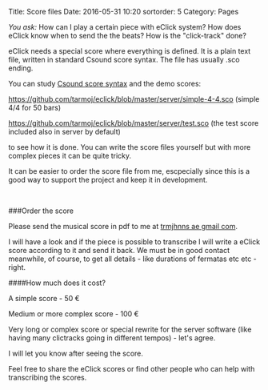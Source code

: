 Title: Score files
Date: 2016-05-31 10:20
sortorder: 5
Category: Pages

*You ask:* How can I play a certain piece with eClick system? How does eClick know when to send the the beats? How is the "click-track" done?

eClick needs a special score where everything is defined. It is a plain text file, written in standard Csound score syntax. The  file has usually .sco ending.

You can study [Csound score syntax](https://csound.github.io/docs/manual/ScoreTop.html) and the demo scores:

<https://github.com/tarmoj/eclick/blob/master/server/simple-4-4.sco> (simple 4/4 for 50 bars)

<https://github.com/tarmoj/eclick/blob/master/server/test.sco> (the test score included also in server by default)

to see how it is done. You can write the score files yourself but with more complex pieces it can be quite tricky.

It can be easier to order the score file from me, escpecially since this is a good way to support the project and keep it in development. 

<br>

###Order the score

Please send the musical score in pdf to me at [trmjhnns ae gmail com](mailto:trmjhnns@gmail.com).

I will have a look and if the piece is possible to transcribe I will write a eClick score according to it and send it back. We must be in good contact meanwhile, of course, to get all details  - like durations of fermatas  etc etc - right.
<br>

####How much does it cost?

A simple score - 50 €

Medium or more complex score - 100 €

Very long or complex score or special rewrite for the server software (like having many clictracks going in different tempos) - let's agree.

I will let you know after seeing the score.


Feel free to share the eClick scores or find other people who can help with transcribing the scores.